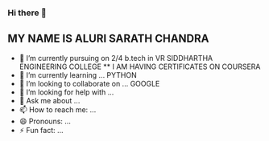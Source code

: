 ### Hi there  👋
## MY NAME IS ALURI SARATH CHANDRA

- 🔭 I’m currently pursuing on 2/4 b.tech in VR SIDDHARTHA ENGINEERING COLLEGE
** I AM HAVING CERTIFICATES ON COURSERA
- 🌱 I’m currently learning ... PYTHON
- 👯 I’m looking to collaborate on ... GOOGLE
- 🤔 I’m looking for help with ...
- 💬 Ask me about ...
- 📫 How to reach me: ...
- 😄 Pronouns: ...
- ⚡ Fun fact: ...

